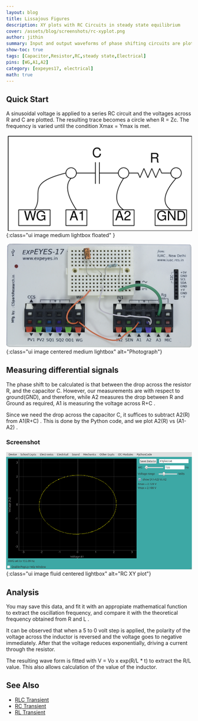 ```yaml
---
layout: blog
title: Lissajous Figures
description: XY plots with RC Circuits in steady state equilibrium
cover: /assets/blog/screenshots/rc-xyplot.png
author: jithin
summary: Input and output waveforms of phase shifting circuits are plotted along orthogonal axes to obtain lissajous figures. At 90 degree phase shift, the normalized lissajous figure is circular.
show-toc: true
tags: [Capacitor,Resistor,RC,steady state,Electrical]
pins: [WG,A1,A2]
category: [expeyes17, electrical]
math: true
---
```


## Quick Start

A sinusoidal voltage is applied to a series RC circuit and the voltages across R and C are plotted. 
The resulting trace becomes a circle when R = Zc. The frequency is varied until the condition Xmax = Ymax is met.


![](/assets/blog/schematics/RCsteadystate.svg){:class="ui image medium lightbox floated" }

![](/assets/blog/photographs/RCsteadystate.png){:class="ui image centered medium lightbox" alt="Photograph"}

## Measuring differential signals

The phase shift to be calculated is that between the drop across the resistor R, and the capacitor C. 
However, our measurements are with respect to ground(GND), and therefore, while A2 measures the drop between R and Ground as required,
A1 is measuring the voltage across R+C . 

Since we need the drop across the capacitor C, it suffices to subtract A2(R) from A1(R+C) . This is done by the Python code, and we
plot A2(R) vs (A1-A2) .

### Screenshot

![](/assets/blog/screenshots/rc-xyplot.png){:class="ui image fluid centered lightbox" alt="RC XY plot"}

## Analysis

You may save this data, and fit it with an appropiate mathematical function to extract the oscillation frequency, and compare it with the theoretical
frequency obtained from R and L . 

It can be observed that when a 5 to 0 volt step is applied, the polarity of the voltage across the inductor is reversed and 
the voltage goes to negative immediately. 
After that the voltage reduces exponentially, driving a current through the resistor. 

The resulting wave form is fitted with V = Vo x exp(R/L * t) to extract the R/L value. This also allows calculation of the value of the inductor.

## See Also

+ [RLC Transient](/expeyes17/electrical/rlc-transient)
+ [RC Transient](/expeyes17/electrical/rc-transient)
+ [RL Transient](/expeyes17/electrical/rl-transient)

